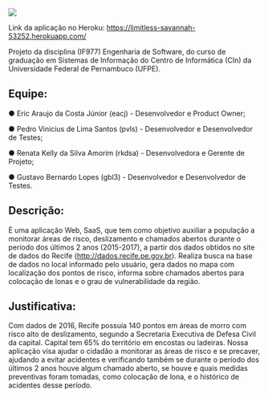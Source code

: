 <img src="http://i1096.photobucket.com/albums/g327/xDarkslayer/logo%20Final_zpsaseowunu.png?t=1507553603"/>


Link da aplicação no Heroku: https://limitless-savannah-53252.herokuapp.com/

Projeto da disciplina (IF977) Engenharia de Software, do curso de graduação em Sistemas de Informação do Centro de Informática (CIn) da Universidade Federal de Pernambuco (UFPE).

<h2>Equipe:</h2>

●	Eric Araujo da Costa Júnior (eacj) - Desenvolvedor e Product Owner;

●	Pedro Vinicius de Lima Santos (pvls) - Desenvolvedor e Desenvolvedor de Testes;

●	Renata Kelly da Silva Amorim (rkdsa) - Desenvolvedora e Gerente de Projeto;

●	Gustavo Bernardo Lopes (gbl3) - Desenvolvedor e Desenvolvedor de Testes.


<h2>Descrição:</h2>

É uma aplicação Web, SaaS, que tem como objetivo auxiliar a população a monitorar áreas de risco, deslizamento e chamados abertos durante o período dos últimos 2 anos (2015-2017), a partir dos dados obtidos no site de dados do Recife (http://dados.recife.pe.gov.br). Realiza busca na base de dados no local informado pelo usuário, gera dados no mapa com localização dos pontos de risco, informa sobre chamados abertos para colocação de lonas e o grau de vulnerabilidade da região.
	
<h2>Justificativa:</h2>

Com dados de 2016, Recife possuía 140 pontos em áreas de morro com risco alto de deslizamento, segundo a Secretaria Executiva de Defesa Civil da capital. Capital tem 65% do território em encostas ou ladeiras. Nossa aplicação visa ajudar o cidadão a monitorar as áreas de risco e se precaver, ajudando a evitar acidentes e verificando também se durante o período dos últimos 2 anos houve algum chamado aberto, se houve e quais medidas preventivas foram tomadas, como colocação de lona, e o histórico de acidentes desse período.
